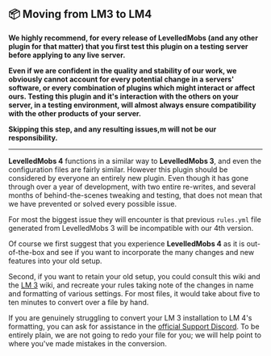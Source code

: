 ## 📦 Moving from LM3 to LM4

**We highly recommend, for every release of LevelledMobs (and any other plugin for that matter) that you first test this plugin on a testing server before applying to any live server.**

**Even if we are confident in the quality and stability of our work, we obviously cannot account for every potential change in a servers' software, or every combination of plugins which might interact or affect ours. Testing this plugin and it's interaction with the others on your server, in a testing environment, will almost always ensure compatibility with the other products of your server.**

**Skipping this step, and any resulting issues,m will not be our responsibility.**

---

**LevelledMobs 4** functions in a similar way to **LevelledMobs 3**, and even the configuration files are fairly similar. However this plugin should be considered by everyone an entirely new plugin. Even though it has gone through over a year of development, with two entire re-writes, and several months of behind-the-scenes tweaking and testing, that does not mean that we have prevented or solved every possible issue.

For most the biggest issue they will encounter is that previous `rules.yml` file generated from LevelledMobs 3 will be incompatible with our 4th version.

Of course we first suggest that you experience **LevelledMobs 4** as it is out-of-the-box and see if you want to incorporate the many changes and new features into your old setup.

Second, if you want to retain your old setup, you could consult this wiki and the [LM 3](https://github.com/ArcanePlugins/LevelledMobs/wiki) wiki, and recreate your rules taking note of the changes in name and formatting of various settings. For most files, it would take about five to ten minutes to convert over a file by hand.

If you are genuinely struggling to convert your LM 3 installation to LM 4's formatting, you can ask for assistance in the [official Support Discord](https://discord.gg/arcaneplugins-752310043214479462). To be entirely plain, we are not going to redo your file for you; we will help point to where you've made mistakes in the conversion.
